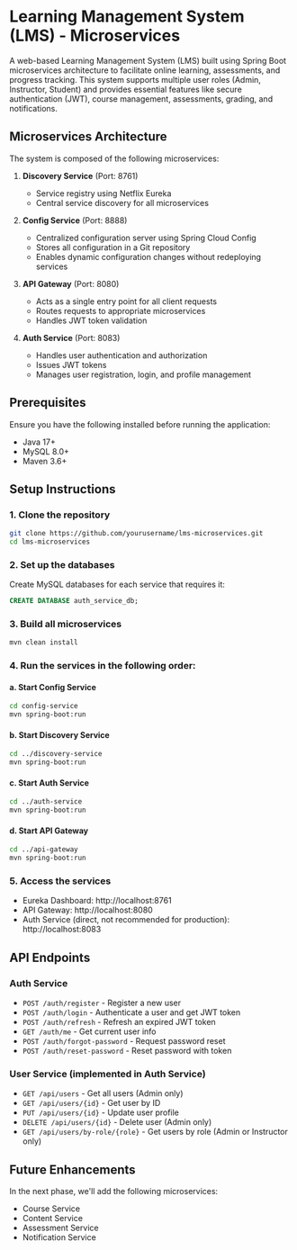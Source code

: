 # Learning Management System (LMS) - Microservices

A web-based Learning Management System (LMS) built using Spring Boot microservices architecture to facilitate online learning, assessments, and progress tracking. This system supports multiple user roles (Admin, Instructor, Student) and provides essential features like secure authentication (JWT), course management, assessments, grading, and notifications.

## Microservices Architecture

The system is composed of the following microservices:

1. **Discovery Service** (Port: 8761)
   - Service registry using Netflix Eureka
   - Central service discovery for all microservices

2. **Config Service** (Port: 8888)
   - Centralized configuration server using Spring Cloud Config
   - Stores all configuration in a Git repository
   - Enables dynamic configuration changes without redeploying services

3. **API Gateway** (Port: 8080)
   - Acts as a single entry point for all client requests
   - Routes requests to appropriate microservices
   - Handles JWT token validation

4. **Auth Service** (Port: 8083)
   - Handles user authentication and authorization
   - Issues JWT tokens
   - Manages user registration, login, and profile management

## Prerequisites

Ensure you have the following installed before running the application:
- Java 17+
- MySQL 8.0+
- Maven 3.6+

## Setup Instructions

### 1. Clone the repository
```bash
git clone https://github.com/yourusername/lms-microservices.git
cd lms-microservices
```

### 2. Set up the databases
Create MySQL databases for each service that requires it:
```sql
CREATE DATABASE auth_service_db;
```

### 3. Build all microservices
```bash
mvn clean install
```

### 4. Run the services in the following order:

#### a. Start Config Service
```bash
cd config-service
mvn spring-boot:run
```

#### b. Start Discovery Service
```bash
cd ../discovery-service
mvn spring-boot:run
```

#### c. Start Auth Service
```bash
cd ../auth-service
mvn spring-boot:run
```

#### d. Start API Gateway
```bash
cd ../api-gateway
mvn spring-boot:run
```

### 5. Access the services

- Eureka Dashboard: http://localhost:8761
- API Gateway: http://localhost:8080
- Auth Service (direct, not recommended for production): http://localhost:8083

## API Endpoints

### Auth Service

- `POST /auth/register` - Register a new user
- `POST /auth/login` - Authenticate a user and get JWT token
- `POST /auth/refresh` - Refresh an expired JWT token
- `GET /auth/me` - Get current user info
- `POST /auth/forgot-password` - Request password reset
- `POST /auth/reset-password` - Reset password with token

### User Service (implemented in Auth Service)

- `GET /api/users` - Get all users (Admin only)
- `GET /api/users/{id}` - Get user by ID
- `PUT /api/users/{id}` - Update user profile
- `DELETE /api/users/{id}` - Delete user (Admin only)
- `GET /api/users/by-role/{role}` - Get users by role (Admin or Instructor only)

## Future Enhancements

In the next phase, we'll add the following microservices:
- Course Service
- Content Service
- Assessment Service
- Notification Service
